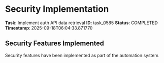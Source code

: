 # Security Implementation

**Task**: Implement auth API data retrieval
**ID**: task_0585
**Status**: COMPLETED
**Timestamp**: 2025-09-18T06:04:33.871770

## Security Features Implemented

Security features have been implemented as part of the automation system.
